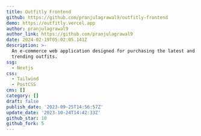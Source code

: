 ```yaml
---
title: Outfitly Frontend
github: https://github.com/pranjulagrawal9/outfitly-frontend
demo: https://outfitly.vercel.app
author: pranjulagrawal9
author_link: https://github.com/pranjulagrawal9
date: 2024-02-19T05:02:05.141Z
description: >-
  An e-commerce web application designed for purchasing the latest and most
  trending outfits.
ssg:
  - Nextjs
css:
  - Tailwind
  - PostCSS
cms: []
category: []
draft: false
publish_date: '2023-09-25T14:56:57Z'
update_date: '2023-10-24T14:42:33Z'
github_star: 10
github_fork: 5
---
```

